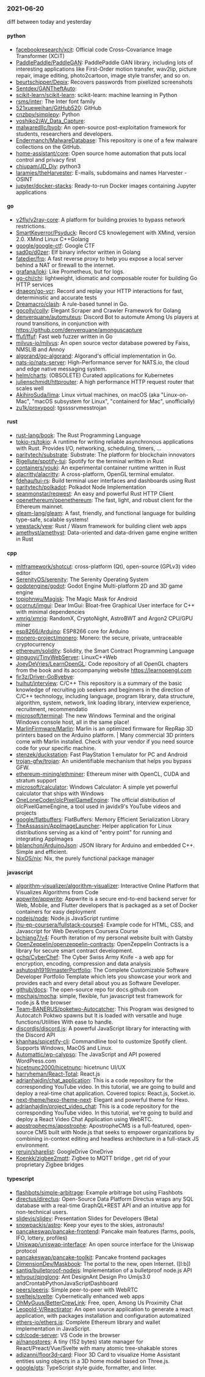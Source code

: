 ### 2021-06-20
diff between today and yesterday

#### python
* [facebookresearch/xcit](https://github.com/facebookresearch/xcit): Official code Cross-Covariance Image Transformer (XCiT)
* [PaddlePaddle/PaddleGAN](https://github.com/PaddlePaddle/PaddleGAN): PaddlePaddle GAN library, including lots of interesting applications like First-Order motion transfer, wav2lip, picture repair, image editing, photo2cartoon, image style transfer, and so on.
* [beurtschipper/Depix](https://github.com/beurtschipper/Depix): Recovers passwords from pixelized screenshots
* [Sentdex/GANTheftAuto](https://github.com/Sentdex/GANTheftAuto): 
* [scikit-learn/scikit-learn](https://github.com/scikit-learn/scikit-learn): scikit-learn: machine learning in Python
* [rsms/inter](https://github.com/rsms/inter): The Inter font family
* [521xueweihan/GitHub520](https://github.com/521xueweihan/GitHub520):   GitHub
* [cnzbpy/simplepy](https://github.com/cnzbpy/simplepy): Python
* [yoshiko2/AV_Data_Capture](https://github.com/yoshiko2/AV_Data_Capture): 
* [malwaredllc/byob](https://github.com/malwaredllc/byob): An open-source post-exploitation framework for students, researchers and developers.
* [Endermanch/MalwareDatabase](https://github.com/Endermanch/MalwareDatabase): This repository is one of a few malware collections on the GitHub.
* [home-assistant/core](https://github.com/home-assistant/core):  Open source home automation that puts local control and privacy first
* [chiupam/JD_Diy](https://github.com/chiupam/JD_Diy):  python3 
* [laramies/theHarvester](https://github.com/laramies/theHarvester): E-mails, subdomains and names Harvester - OSINT
* [jupyter/docker-stacks](https://github.com/jupyter/docker-stacks): Ready-to-run Docker images containing Jupyter applications

#### go
* [v2fly/v2ray-core](https://github.com/v2fly/v2ray-core): A platform for building proxies to bypass network restrictions.
* [SmartKeyerror/Psyduck](https://github.com/SmartKeyerror/Psyduck): Record CS knowlegement with XMind, version 2.0.  XMind  Linux C++Golang 
* [google/google-ctf](https://github.com/google/google-ctf): Google CTF
* [sad0p/d0zer](https://github.com/sad0p/d0zer): Elf binary infector written in Golang
* [fatedier/frp](https://github.com/fatedier/frp): A fast reverse proxy to help you expose a local server behind a NAT or firewall to the internet.
* [grafana/loki](https://github.com/grafana/loki): Like Prometheus, but for logs.
* [go-chi/chi](https://github.com/go-chi/chi): lightweight, idiomatic and composable router for building Go HTTP services
* [dnaeon/go-vcr](https://github.com/dnaeon/go-vcr): Record and replay your HTTP interactions for fast, deterministic and accurate tests
* [Dreamacro/clash](https://github.com/Dreamacro/clash): A rule-based tunnel in Go.
* [gocolly/colly](https://github.com/gocolly/colly): Elegant Scraper and Crawler Framework for Golang
* [denverquane/automuteus](https://github.com/denverquane/automuteus): Discord Bot to automute Among Us players at round transitions, in conjunction with https://github.com/denverquane/amonguscapture
* [ffuf/ffuf](https://github.com/ffuf/ffuf): Fast web fuzzer written in Go
* [milvus-io/milvus](https://github.com/milvus-io/milvus): An open source vector database powered by Faiss, NMSLIB and Annoy
* [algorand/go-algorand](https://github.com/algorand/go-algorand): Algorand's official implementation in Go.
* [nats-io/nats-server](https://github.com/nats-io/nats-server): High-Performance server for NATS.io, the cloud and edge native messaging system.
* [helm/charts](https://github.com/helm/charts): (OBSOLETE) Curated applications for Kubernetes
* [julienschmidt/httprouter](https://github.com/julienschmidt/httprouter): A high performance HTTP request router that scales well
* [AkihiroSuda/lima](https://github.com/AkihiroSuda/lima): Linux virtual machines, on macOS (aka "Linux-on-Mac", "macOS subsystem for Linux", "containerd for Mac", unofficially)
* [zu1k/proxypool](https://github.com/zu1k/proxypool): tgssssrvmesstrojan

#### rust
* [rust-lang/book](https://github.com/rust-lang/book): The Rust Programming Language
* [tokio-rs/tokio](https://github.com/tokio-rs/tokio): A runtime for writing reliable asynchronous applications with Rust. Provides I/O, networking, scheduling, timers, ...
* [paritytech/substrate](https://github.com/paritytech/substrate): Substrate: The platform for blockchain innovators
* [Rigellute/spotify-tui](https://github.com/Rigellute/spotify-tui): Spotify for the terminal written in Rust 
* [containers/youki](https://github.com/containers/youki): An experimental container runtime written in Rust
* [alacritty/alacritty](https://github.com/alacritty/alacritty): A cross-platform, OpenGL terminal emulator.
* [fdehau/tui-rs](https://github.com/fdehau/tui-rs): Build terminal user interfaces and dashboards using Rust
* [paritytech/polkadot](https://github.com/paritytech/polkadot): Polkadot Node Implementation
* [seanmonstar/reqwest](https://github.com/seanmonstar/reqwest): An easy and powerful Rust HTTP Client
* [openethereum/openethereum](https://github.com/openethereum/openethereum): The fast, light, and robust client for the Ethereum mainnet.
* [gleam-lang/gleam](https://github.com/gleam-lang/gleam):  A fast, friendly, and functional language for building type-safe, scalable systems!
* [yewstack/yew](https://github.com/yewstack/yew): Rust / Wasm framework for building client web apps
* [amethyst/amethyst](https://github.com/amethyst/amethyst): Data-oriented and data-driven game engine written in Rust

#### cpp
* [mltframework/shotcut](https://github.com/mltframework/shotcut): cross-platform (Qt), open-source (GPLv3) video editor
* [SerenityOS/serenity](https://github.com/SerenityOS/serenity): The Serenity Operating System 
* [godotengine/godot](https://github.com/godotengine/godot): Godot Engine  Multi-platform 2D and 3D game engine
* [topjohnwu/Magisk](https://github.com/topjohnwu/Magisk): The Magic Mask for Android
* [ocornut/imgui](https://github.com/ocornut/imgui): Dear ImGui: Bloat-free Graphical User interface for C++ with minimal dependencies
* [xmrig/xmrig](https://github.com/xmrig/xmrig): RandomX, CryptoNight, AstroBWT and Argon2 CPU/GPU miner
* [esp8266/Arduino](https://github.com/esp8266/Arduino): ESP8266 core for Arduino
* [monero-project/monero](https://github.com/monero-project/monero): Monero: the secure, private, untraceable cryptocurrency
* [ethereum/solidity](https://github.com/ethereum/solidity): Solidity, the Smart Contract Programming Language
* [qinguoyi/TinyWebServer](https://github.com/qinguoyi/TinyWebServer):  LinuxC++Web
* [JoeyDeVries/LearnOpenGL](https://github.com/JoeyDeVries/LearnOpenGL): Code repository of all OpenGL chapters from the book and its accompanying website https://learnopengl.com
* [fir3z/Driver-GoByebye](https://github.com/fir3z/Driver-GoByebye): 
* [huihut/interview](https://github.com/huihut/interview):  C/C++ This repository is a summary of the basic knowledge of recruiting job seekers and beginners in the direction of C/C++ technology, including language, program library, data structure, algorithm, system, network, link loading library, interview experience, recruitment, recommendatio
* [microsoft/terminal](https://github.com/microsoft/terminal): The new Windows Terminal and the original Windows console host, all in the same place!
* [MarlinFirmware/Marlin](https://github.com/MarlinFirmware/Marlin): Marlin is an optimized firmware for RepRap 3D printers based on the Arduino platform. | Many commercial 3D printers come with Marlin installed. Check with your vendor if you need source code for your specific machine.
* [stenzek/duckstation](https://github.com/stenzek/duckstation): Fast PlayStation 1 emulator for PC and Android
* [trojan-gfw/trojan](https://github.com/trojan-gfw/trojan): An unidentifiable mechanism that helps you bypass GFW.
* [ethereum-mining/ethminer](https://github.com/ethereum-mining/ethminer): Ethereum miner with OpenCL, CUDA and stratum support
* [microsoft/calculator](https://github.com/microsoft/calculator): Windows Calculator: A simple yet powerful calculator that ships with Windows
* [OneLoneCoder/olcPixelGameEngine](https://github.com/OneLoneCoder/olcPixelGameEngine): The official distribution of olcPixelGameEngine, a tool used in javidx9's YouTube videos and projects
* [google/flatbuffers](https://github.com/google/flatbuffers): FlatBuffers: Memory Efficient Serialization Library
* [TheAssassin/AppImageLauncher](https://github.com/TheAssassin/AppImageLauncher): Helper application for Linux distributions serving as a kind of "entry point" for running and integrating AppImages
* [bblanchon/ArduinoJson](https://github.com/bblanchon/ArduinoJson):  JSON library for Arduino and embedded C++. Simple and efficient.
* [NixOS/nix](https://github.com/NixOS/nix): Nix, the purely functional package manager

#### javascript
* [algorithm-visualizer/algorithm-visualizer](https://github.com/algorithm-visualizer/algorithm-visualizer): Interactive Online Platform that Visualizes Algorithms from Code
* [appwrite/appwrite](https://github.com/appwrite/appwrite): Appwrite is a secure end-to-end backend server for Web, Mobile, and Flutter developers that is packaged as a set of Docker containers for easy deployment 
* [nodejs/node](https://github.com/nodejs/node): Node.js JavaScript runtime 
* [jhu-ep-coursera/fullstack-course4](https://github.com/jhu-ep-coursera/fullstack-course4): Example code for HTML, CSS, and Javascript for Web Developers Coursera Course
* [bchiang7/v4](https://github.com/bchiang7/v4): Fourth iteration of my personal website built with Gatsby
* [OpenZeppelin/openzeppelin-contracts](https://github.com/OpenZeppelin/openzeppelin-contracts): OpenZeppelin Contracts is a library for secure smart contract development.
* [gchq/CyberChef](https://github.com/gchq/CyberChef): The Cyber Swiss Army Knife - a web app for encryption, encoding, compression and data analysis
* [ashutosh1919/masterPortfolio](https://github.com/ashutosh1919/masterPortfolio):  The Complete Customizable Software Developer Portfolio Template which lets you showcase your work and provides each and every detail about you as Software Developer.
* [github/docs](https://github.com/github/docs): The open-source repo for docs.github.com
* [mochajs/mocha](https://github.com/mochajs/mocha):  simple, flexible, fun javascript test framework for node.js & the browser
* [Team-BANERUS/poketwo-Autocatcher](https://github.com/Team-BANERUS/poketwo-Autocatcher): This Program was designed to Autocatch Poktwo spawns but It is loaded with versatile and huge functions/Utilities With ease to handle.
* [discordjs/discord.js](https://github.com/discordjs/discord.js): A powerful JavaScript library for interacting with the Discord API
* [khanhas/spicetify-cli](https://github.com/khanhas/spicetify-cli): Commandline tool to customize Spotify client. Supports Windows, MacOS and Linux.
* [Automattic/wp-calypso](https://github.com/Automattic/wp-calypso): The JavaScript and API powered WordPress.com
* [hicetnunc2000/hicetnunc](https://github.com/hicetnunc2000/hicetnunc): hicetnunc UI/UX
* [harryheman/React-Total](https://github.com/harryheman/React-Total):    React.js        
* [adrianhajdin/chat_application](https://github.com/adrianhajdin/chat_application): This is a code repository for the corresponding YouTube video. In this tutorial, we are going to build and deploy a real-time chat application. Covered topics: React.js, Socket.io.
* [next-theme/hexo-theme-next](https://github.com/next-theme/hexo-theme-next):  Elegant and powerful theme for Hexo.
* [adrianhajdin/project_video_chat](https://github.com/adrianhajdin/project_video_chat): This is a code repository for the corresponding YouTube video. In this tutorial, we're going to build and deploy a React Video Chat Application using WebRTC.
* [apostrophecms/apostrophe](https://github.com/apostrophecms/apostrophe): ApostropheCMS is a full-featured, open-source CMS built with Node.js that seeks to empower organizations by combining in-context editing and headless architecture in a full-stack JS environment.
* [reruin/sharelist](https://github.com/reruin/sharelist):  GoogleDrive OneDrive
* [Koenkk/zigbee2mqtt](https://github.com/Koenkk/zigbee2mqtt): Zigbee  to MQTT bridge , get rid of your proprietary Zigbee bridges 

#### typescript
* [flashbots/simple-arbitrage](https://github.com/flashbots/simple-arbitrage): Example arbitrage bot using Flashbots
* [directus/directus](https://github.com/directus/directus): Open-Source Data Platform   Directus wraps any SQL database with a real-time GraphQL+REST API and an intuitive app for non-technical users.
* [slidevjs/slidev](https://github.com/slidevjs/slidev): Presentation Slides for Developers (Beta)
* [snowpackjs/astro](https://github.com/snowpackjs/astro):  Keep your eyes to the skies, astronauts!
* [pancakeswap/pancake-frontend](https://github.com/pancakeswap/pancake-frontend):  Pancake main features (farms, pools, IFO, lottery, profiles)
* [Uniswap/uniswap-interface](https://github.com/Uniswap/uniswap-interface):  An open source interface for the Uniswap protocol
* [pancakeswap/pancake-toolkit](https://github.com/pancakeswap/pancake-toolkit):  Pancake frontend packages
* [DimensionDev/Maskbook](https://github.com/DimensionDev/Maskbook): The portal to the new, open Internet. ([I:b])
* [santiq/bulletproof-nodejs](https://github.com/santiq/bulletproof-nodejs): Implementation of a bulletproof node.js API 
* [whyour/qinglong](https://github.com/whyour/qinglong): Ant DesignAnt Design Pro  Umijs3.0 andCrontabPythonJavaScriptDashboard
* [peers/peerjs](https://github.com/peers/peerjs): Simple peer-to-peer with WebRTC
* [sveltejs/svelte](https://github.com/sveltejs/svelte): Cybernetically enhanced web apps
* [OhMyGuus/BetterCrewLink](https://github.com/OhMyGuus/BetterCrewLink): Free, open, Among Us Proximity Chat
* [Leopold-V/Reactirator](https://github.com/Leopold-V/Reactirator): An open source application to generate a react application, with packages installation and configuration automatized
* [ethers-io/ethers.js](https://github.com/ethers-io/ethers.js): Complete Ethereum library and wallet implementation in JavaScript.
* [cdr/code-server](https://github.com/cdr/code-server): VS Code in the browser
* [ai/nanostores](https://github.com/ai/nanostores): A tiny (152 bytes) state manager for React/Preact/Vue/Svelte with many atomic tree-shakable stores
* [adizanni/floor3d-card](https://github.com/adizanni/floor3d-card): Floor 3D Card to visualize Home Assistant entities using objects in a 3D home model based on Three.js.
* [google/gts](https://github.com/google/gts):  TypeScript style guide, formatter, and linter.
